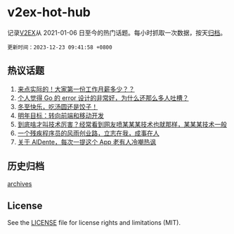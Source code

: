 # v2ex-hot-hub

 记录[V2EX](https://www.v2ex.com/)从 2021-01-06 日至今的热门话题。每小时抓取一次数据，按天[归档](archives)。

`更新时间：2023-12-23 09:41:58 +0800`

## 热议话题

1. [来点实际的！大家第一份工作月薪多少？？](https://www.v2ex.com/t/1002606)
1. [个人觉得 Go 的 error 设计的非常好，为什么还那么多人吐槽？](https://www.v2ex.com/t/1002535)
1. [冬至快乐，吃汤圆还是饺子！](https://www.v2ex.com/t/1002527)
1. [明年目标：转向前端和移动开发](https://www.v2ex.com/t/1002591)
1. [到底啥才叫技术厉害？经常看到网友喷某某某技术也就那样，某某某技术一般](https://www.v2ex.com/t/1002514)
1. [一个残疾程序员的风雨创业路，立志在我，成事在人](https://www.v2ex.com/t/1002581)
1. [关于 AlDente，每次一提这个 App 老有人冷嘲热讽](https://www.v2ex.com/t/1002507)

## 历史归档

[archives](archives)

## License

See the [LICENSE](LICENSE) file for license rights and limitations (MIT).
